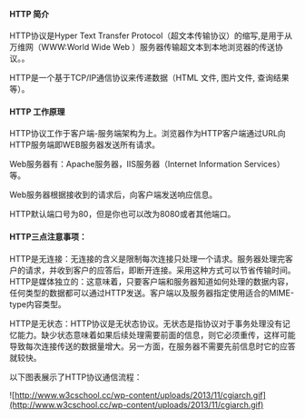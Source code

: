  
#### HTTP 简介

  HTTP协议是Hyper Text Transfer Protocol（超文本传输协议）的缩写,是用于从万维网（WWW:World Wide Web ）服务器传输超文本到本地浏览器的传送协议。。

 HTTP是一个基于TCP/IP通信协议来传递数据（HTML 文件, 图片文件, 查询结果等）。

 




#### HTTP 工作原理

 HTTP协议工作于客户端-服务端架构为上。浏览器作为HTTP客户端通过URL向HTTP服务端即WEB服务器发送所有请求。

 Web服务器有：Apache服务器，IIS服务器（Internet Information Services）等。

 Web服务器根据接收到的请求后，向客户端发送响应信息。

 HTTP默认端口号为80，但是你也可以改为8080或者其他端口。

 

#### HTTP三点注意事项：



 
HTTP是无连接：无连接的含义是限制每次连接只处理一个请求。服务器处理完客户的请求，并收到客户的应答后，即断开连接。采用这种方式可以节省传输时间。
 HTTP是媒体独立的：这意味着，只要客户端和服务器知道如何处理的数据内容，任何类型的数据都可以通过HTTP发送。客户端以及服务器指定使用适合的MIME-type内容类型。 

HTTP是无状态：HTTP协议是无状态协议。无状态是指协议对于事务处理没有记忆能力。缺少状态意味着如果后续处理需要前面的信息，则它必须重传，这样可能导致每次连接传送的数据量增大。另一方面，在服务器不需要先前信息时它的应答就较快。
 
以下图表展示了HTTP协议通信流程：

 ![http://www.w3cschool.cc/wp-content/uploads/2013/11/cgiarch.gif](http://www.w3cschool.cc/wp-content/uploads/2013/11/cgiarch.gif)

 

